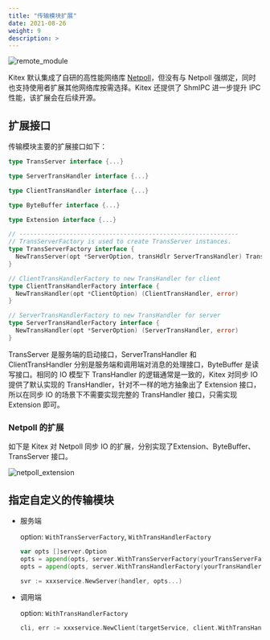 ```yaml
---
title: "传输模块扩展"
date: 2021-08-26
weight: 9
description: >
---
```


![remote_module](/img/docs/remote_module.png)

Kitex 默认集成了自研的高性能网络库 [Netpoll](https://github.com/cloudwego/netpoll)，但没有与 Netpoll 强绑定，同时也支持使用者扩展其他网络库按需选择。Kitex 还提供了 ShmIPC 进一步提升 IPC 性能，该扩展会在后续开源。

## 扩展接口

传输模块主要的扩展接口如下：

```go
type TransServer interface {...}

type ServerTransHandler interface {...}

type ClientTransHandler interface {...}

type ByteBuffer interface {...}

type Extension interface {...}

// -------------------------------------------------------------
// TransServerFactory is used to create TransServer instances.
type TransServerFactory interface {
  NewTransServer(opt *ServerOption, transHdlr ServerTransHandler) TransServer
}

// ClientTransHandlerFactory to new TransHandler for client
type ClientTransHandlerFactory interface {
  NewTransHandler(opt *ClientOption) (ClientTransHandler, error)
}

// ServerTransHandlerFactory to new TransHandler for server
type ServerTransHandlerFactory interface {
  NewTransHandler(opt *ServerOption) (ServerTransHandler, error)
}
```

TransServer 是服务端的启动接口，ServerTransHandler  和 ClientTransHandler 分别是服务端和调用端对消息的处理接口，ByteBuffer 是读写接口。相同的 IO 模型下 TransHandler 的逻辑通常是一致的，Kitex 对同步 IO 提供了默认实现的 TransHandler，针对不一样的地方抽象出了 Extension 接口，所以在同步 IO 的场景下不需要实现完整的 TransHandler 接口，只需实现 Extension 即可。

### Netpoll 的扩展

如下是 Kitex 对 Netpoll 同步 IO 的扩展，分别实现了Extension、ByteBuffer、TransServer 接口。

![netpoll_extension](/img/docs/netpoll_extension.png)

## 指定自定义的传输模块

- 服务端

  option: `WithTransServerFactory`,  `WithTransHandlerFactory`

  ```go
  var opts []server.Option
  opts = append(opts, server.WithTransServerFactory(yourTransServerFactory)
  opts = append(opts, server.WithTransHandlerFactory(yourTransHandlerFactory)

  svr := xxxservice.NewServer(handler, opts...)
  ```

- 调用端

  option: `WithTransHandlerFactory`

  ```go
  cli, err := xxxservice.NewClient(targetService, client.WithTransHandlerFactory(yourTransHandlerFactory)
  ```